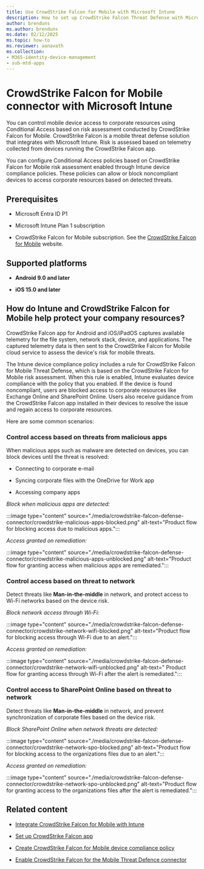 ```yaml
---
title: Use CrowdStrike Falcon for Mobile with Microsoft Intune
description: How to set up CrowdStrike Falcon Threat Defense with Microsoft Intune control mobile device access to your corporate resources.
author: brenduns
ms.author: brenduns
ms.date: 02/12/2025
ms.topic: how-to
ms.reviewer: aanavath
ms.collection:
- M365-identity-device-management
- sub-mtd-apps
---
```


# CrowdStrike Falcon for Mobile connector with Microsoft Intune

You can control mobile device access to corporate resources using Conditional Access based on risk assessment conducted by CrowdStrike Falcon for Mobile. CrowdStrike Falcon is a mobile threat defense solution that integrates with Microsoft Intune. Risk is assessed based on telemetry collected from devices running the CrowdStrike Falcon app.

You can configure Conditional Access policies based on CrowdStrike Falcon for Mobile risk assessment enabled through Intune device compliance policies. These policies can  allow or block noncompliant devices to access corporate resources based on detected threats.

## Prerequisites

- Microsoft Entra ID P1

- Microsoft Intune Plan 1 subscription

- CrowdStrike Falcon for Mobile subscription.
  See the [CrowdStrike Falcon for Mobile](https://www.crowdstrike.com/products/endpoint-security/falcon-for-mobile/) website.

## Supported platforms

- **Android 9.0 and later**

- **iOS 15.0 and later**

## How do Intune and CrowdStrike Falcon for Mobile help protect your company resources?

CrowdStrike Falcon app for Android and iOS/iPadOS captures available telemetry for the file system, network stack, device, and applications. The captured telemetry data is then sent to the CrowdStrike Falcon for Mobile cloud service to assess the device's risk for mobile threats.

The Intune device compliance policy includes a rule for CrowdStrike Falcon for Mobile Threat Defense, which is based on the CrowdStrike Falcon for Mobile risk assessment. When this rule is enabled, Intune evaluates device compliance with the policy that you enabled. If the device is found noncompliant, users are blocked access to corporate resources like Exchange Online and SharePoint Online. Users also receive guidance from the CrowdStrike Falcon  app installed in their devices to resolve the issue and regain access to corporate resources.

Here are some common scenarios:

### Control access based on threats from malicious apps

When malicious apps such as malware are detected on devices, you can block devices until the threat is resolved:

- Connecting to corporate e-mail

- Syncing corporate files with the OneDrive for Work app

- Accessing company apps

*Block when malicious apps are detected:*

:::image type="content" source="./media/crowdstrike-falcon-defense-connector/crowdstrike-malicious-apps-blocked.png" alt-text="Product flow for blocking access due to malicious apps.":::

*Access granted on remediation:*

:::image type="content" source="./media/crowdstrike-falcon-defense-connector/crowdstrike-malicious-apps-unblocked.png" alt-text="Product flow for granting access when malicious apps are remediated.":::

### Control access based on threat to network

Detect threats like **Man-in-the-middle** in network, and protect access to Wi-Fi networks based on the device risk.

*Block network access through Wi-Fi:*

:::image type="content" source="./media/crowdstrike-falcon-defense-connector/crowdstrike-network-wifi-blocked.png" alt-text="Product flow for blocking access through Wi-Fi due to an alert.":::

*Access granted on remediation:*

:::image type="content" source="./media/crowdstrike-falcon-defense-connector/crowdstrike-network-wifi-unblocked.png" alt-text=" Product flow for granting access through Wi-Fi after the alert is remediated.":::

### Control access to SharePoint Online based on threat to network

Detect threats like **Man-in-the-middle** in network, and prevent synchronization of corporate files based on the device risk.

*Block SharePoint Online when network threats are detected:*

:::image type="content" source="./media/crowdstrike-falcon-defense-connector/crowdstrike-network-spo-blocked.png" alt-text="Product flow for blocking access to the organizations files due to an alert.":::

*Access granted on remediation:*

:::image type="content" source="./media/crowdstrike-falcon-defense-connector/crowdstrike-network-spo-unblocked.png" alt-text="Product flow for granting access to the organizations files after the alert is remediated.":::

## Related content

- [Integrate CrowdStrike Falcon for Mobile with Intune](crowdstrike-falcon-mtd-connector-integration.md)

- [Set up CrowdStrike Falcon app](mtd-apps-ios-app-configuration-policy-add-assign.md)

- [Create CrowdStrike Falcon for Mobile device compliance policy](mtd-device-compliance-policy-create.md)

- [Enable CrowdStrike Falcon for the Mobile Threat Defence connector](mtd-connector-enable.md)
